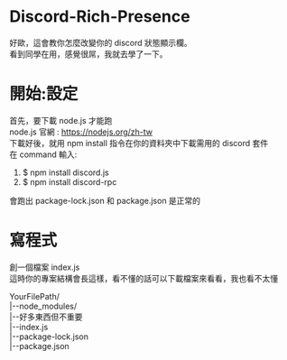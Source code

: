 # Discord-Rich-Presence
好歐，這會教你怎麼改變你的 discord 狀態顯示欄。  
看到同學在用，感覺很屌，我就去學了一下。  
# 開始:設定
首先，要下載 node.js 才能跑  
node.js 官網 : https://nodejs.org/zh-tw  
下載好後，就用 npm install 指令在你的資料夾中下載需用的 discord 套件  
在 command 輸入:  
1. $ npm install discord.js  
2. $ npm install discord-rpc  

會跑出 package-lock.json 和 package.json 是正常的  

# 寫程式
創一個檔案 index.js  
這時你的專案結構會長這樣，看不懂的話可以下載檔案來看看，我也看不太懂  

YourFilePath/  
|--node_modules/  
    |--好多東西但不重要  
|--index.js  
|--package-lock.json  
|--package.json  
 

